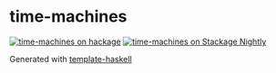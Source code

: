 # time-machines
[![time-machines on hackage](https://img.shields.io/hackage/v/time-machines)](http://hackage.haskell.org/package/time-machines)
[![time-machines on Stackage Nightly](https://stackage.org/package/time-machines/badge/nightly)](https://stackage.org/nightly/package/time-machines)

Generated with [template-haskell](https://github.com/jonascarpay/template-haskell)
